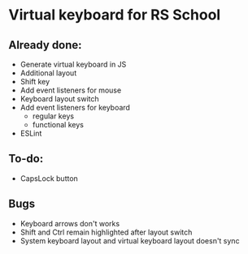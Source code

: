 # Virtual keyboard for RS School
## Already done:
- Generate virtual keyboard in JS
- Additional layout
- Shift key
- Add event listeners for mouse
- Keyboard layout switch
- Add event listeners for keyboard
    * regular keys
    * functional keys
- ESLint
## To-do:
- CapsLock button
## Bugs
- Keyboard arrows don't works
- Shift and Ctrl remain highlighted after layout switch
- System keyboard layout and virtual keyboard layout doesn't sync